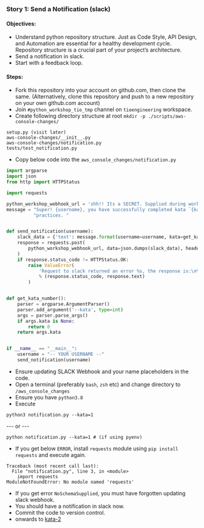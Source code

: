 
### Story 1: Send a Notification (slack)

#### Objectives:
- Understand python repository structure. Just as Code Style, API Design, and Automation are essential for a healthy 
  development cycle. Repository structure is a crucial part of your project’s architecture.
- Send a notification in slack.
- Start with a feedback loop.

#### Steps:
- Fork this repository into your account on github.com, then clone the same. (Alternatively, clone this repository and push to a new repository on your own github.com account)
- Join `#python_workshop_tio_tmp` channel on `tioengineering` workspace.
- Create following directory structure at root `mkdir -p ./scripts/aws-console-changes/`
```
setup.py (visit later)
aws-console-changes/__init__.py
aws-console-changes/notification.py
tests/test_notification.py
```
- Copy below code into the `aws_console_changes/notification.py`
```python
import argparse
import json
from http import HTTPStatus

import requests

python_workshop_webhook_url = 'shh!! Its a SECRET. Supplied during workshop.'  # python_workshop channel in TIOEngineering workspace.
message = "Super! {username}, you have successfully completed kata `{kata}` in your journey of learning python best " \
          "practices. "


def send_notification(username):
    slack_data = {'text': message.format(username=username, kata=get_kata_number())}
    response = requests.post(
        python_workshop_webhook_url, data=json.dumps(slack_data), headers={"Content-Type": "application/json"}
    )
    if response.status_code != HTTPStatus.OK:
        raise ValueError(
            'Request to slack returned an error %s, the response is:\n%s'
            % (response.status_code, response.text)
        )


def get_kata_number():
    parser = argparse.ArgumentParser()
    parser.add_argument('--kata', type=int)
    args = parser.parse_args()
    if args.kata is None:
        return 0
    return args.kata


if __name__ == "__main__":
    username = "-- YOUR USERNAME --"
    send_notification(username)
```
- Ensure updating SLACK Webhook and your name placeholders in the code.
- Open a terminal (preferably `bash`, `zsh` etc) and change directory to `/aws_console_changes`
- Ensure you have `python3.8`
- Execute
```shell
python3 notification.py --kata=1
```
--- or ---
```shell
python notification.py --kata=1 # (if using pyenv)
```
- If you get below `ERROR`, install `requests` module using `pip install requests` 
and execute again.
```
Traceback (most recent call last):
  File "notification.py", line 3, in <module>
    import requests
ModuleNotFoundError: No module named 'requests'
```
- If you get error `NoSchemaSupplied`, you must have forgotten updating slack webhook.
- You should have a notification in slack now.
- Commit the code to version control.
- onwards to [kata-2](../kata-2/HOW-TO.md)
